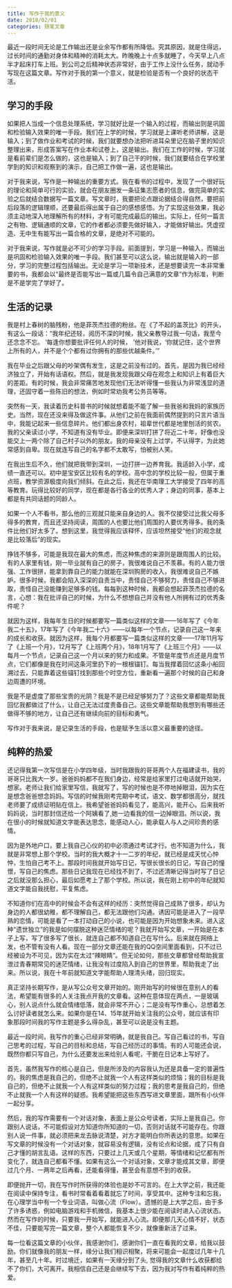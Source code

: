 ```yaml
---
title: 写作于我的意义
date: 2018/02/01
categories: 随笔文章
---
```


最近一段时间无论是工作输出还是业余写作都有所降低。究其原因，就是住得远，过长时间的通勤对身体和精神的消耗太大。昨晚晚上十点多就睡了，今天早上八点半才起床打车上班。到公司之后精神状态非常好，由于工作上没什么任务，就动手写现在这篇文章。写作对于我的第一个意义，就是检验是否有一个良好的状态干活。


<!-- more -->

## 学习的手段
如果把人当成一个信息处理系统，学习就好比是一个输入的过程，而输出则是巩固和检验输入效果的唯一手段。我们在上学的时候，学习就是上课听老师讲解，这是输入；到了做作业和考试的时候，我们就要想办法把听进耳朵里记在脑子里的知识整理出来，形成答案写在作业本和试卷上，这是输出。我们在工作的时候，学习就是看前辈们是怎么做的，这也是输入；到了自己干的时候，我们就要结合在学校里学到的知识和观察到的演示，自己把工作做一遍，这也是输出。

对于我来说，写作是一种输出的重要方式。我在看书的过程中，发现了一个很好玩的理论和简单可行的实验，就会在朋友圈发一条征集志愿者的信息，做完简单的实验之后就结合数据写一篇文章。写文章时，我要把论点跟论据结合得自然，要把前后段落的逻辑理顺，还要最后得出属于自己的感想感悟。为了实现这些效果，我必须主动地深入地理解所有的材料，才有可能完成最后的输出。实际上，任何一篇言之有物、逻辑通顺的文章，它的作者都必须要先做好输入，才能做好输出。凭虚捏造、无中生有能写出一篇合格的文章，是绝对不可能的。

对于我来说，写作就是必不可少的学习手段。前面提到，学习是一种输入，而输出是巩固和检验输入效果的唯一手段。我们甚至可以这么说，输出就是输入的一部分，学习的完整过程包括输出。无论是学习一项新技术，还是想要读完一本非常重要的书，我都会以“最终是否能写出一篇或几篇令自己满意的文章”作为标准，判断是不是学完了学好了。

## 生活的记录
我是村上春树的脑残粉，他是菲茨杰拉德的粉丝。在《了不起的盖茨比》的开头，有这么一段话：“我年纪还轻，阅历不深的时候，我父亲教导过我一句话，我至今还念念不忘。 ‘每逢你想要批评任何人的时候， ’他对我说，‘你就记住，这个世界上所有的人，并不是个个都有过你拥有的那些优越条件。’”

我在毕业之后跟父母的吵架偶有发生，这是之前没有过的。首先，是因为我已经经济独立了，开始有话语权。然后，就是我发现我跟父母在观念上和知识上有着巨大的差距。有的时候，我会非常痛苦地发现他们无法听得懂一些我认为非常浅显的道理，还固守着一些陈旧的想法，例如时常劝我考公务员等等。

突然有一天，我读着历史科普书的时候就想着能不能了解一些我爸和我妈的家族历史。当然，现在还没来得及做这件事。从他们之前在我面前偶然提到的只言片语当中，我能记起来一些信息碎片。他们都出身农村，祖辈世代都是地里刨活的贫农。我的父亲读过小学，不知道有没有毕业。即便来深圳打拼了将近二十年，好像也没能交上一两个除了自己村子以外的朋友。我的母亲没有上过学，不认得字，为此她常感到自卑。现在就连写自己的名字都不太敢写，怕被别人笑。

在我出生后不久，他们就把我带到深圳，一边打拼一边养育我。我适龄入小学，成绩一直还可以。初中是宝安区比较有名的学校。高中念的学校比较一般，但属于重点班，教学资源极度向我们倾斜。在此之后，我还在华南理工大学接受了四年的高等教育。玩得比较好的同学，现在都是各行各业的优秀人才；身边的同事，基本上都是有共同话题的同龄人。

如果一个人不看书，那么他的三观就只能来自身边的人。我不仅接受过比我父母多得多的教育，而且还坚持阅读，周围的人也要比他们周围的人要优秀得多。我的条件比他们好太多了。想到这里，我觉得我应该释怀，应该坦然接受“他们的观念就是比较落后”的现实。

挣钱不够多，可能是我现在最大的焦虑，而这种焦虑的来源则是跟周围人的比较。有的人家里有钱，刚一毕业就有自己的房子，我很难说自己不羡慕。有的人能力很强、工作很拼，能拿到靠自己的能力就能在深圳购房的收入，我很难说自己不嫉妒。很多时候，我都会陷入深深的自责当中，责怪自己不够努力，责怪自己不够进取，责怪自己没能赚到足够多的钱。每每到这种时候，我都会想起菲茨杰拉德的名言，心想：我在批评自己的时候，为什么不想想自己并没有他人所拥有过的优秀条件呢？

就因为这样，我每年生日的时候都要写一篇类似这样的文章——16年写了《今年我二十五》，17年写了《今年我二十六》——以每年一个节点，记录自己这一年来的成长和收获。就因为这样，我每个月都要写一篇类似这样的文章——17年11月写了《上班一个月》，12月写了《上班两个月》，18年1月写了《上班三个月》——以每月一个节点，记录自己这一个月以来的努力和成果。不管是年度节点还是月度节点，它们都像是我在时间这条河里扔下的一根根锚钉。每当我撑着回忆这条小船回溯过去，只能靠着这些锚钉找到那些个时空方位，重新看一遍那个时候的自己和身边周遭的环境。

我是不是虚度了那些宝贵的光阴？我是不是已经足够努力了？这些文章都能帮助我回忆我都做过了什么，让自己无法过度责备自己。这些文章能帮助我想到有哪些还做得不够的地方，让自己还有继续向前的目标和勇气。

写作对于我来说，是记录生活的手段，也是赋予生活以意义最重要的途径。

## 纯粹的热爱
还记得我第一次写信是在小学四年级，当时我跟我的哥哥两个人在福建读书，我的哥哥只比我大一岁。爸爸妈妈都不在我们身边，经常是给家里打过电话就开始哭，想家。老师让我们给家里写信，我就写了，写的时候也是不停地掉眼泪，因为实在是想念爸爸想念妈妈。写信的时候我刚考完期中考试，语文、数学都很高分，就找老师要了成绩证明贴在信上。我希望爸爸妈妈看见了，能高兴，能开心。后来我听妈妈说，当时那封信还给一个阿姨看了,她一边看我的信一边掉眼泪。所以说，我在很小的时候就知道文字能表达思念，能感动人心，能承载人与人之间珍贵的感情。

因为是外地户口，要上我自己心仪的初中必须通过考试才行。也不知道为什么，我就是非常想上那个学校。当时的我大概才十一二岁的年纪，就已经是成天忧心忡忡，生怕自己考不上。那段时间我就开始写日记，写很长很长的日记，写自己的憧憬，写自己的焦虑。那些日记我现在已经找不到了，不过还清晰记得当时写了日记之后就没那么担心，最后如愿考上了那个学校。所以说，我在刚上初中的年纪就知道文字能自我抚慰，平复焦虑。

不知道你们在高中的时候会不会有这样的经历：突然觉得自己成熟了很多，却认为身边的人都很幼稚，都不理解自己，都无法跟他们沟通。诱因可能是进入了一段早熟的恋情，可能是看了一本打动自己的小说，也可能是因为开始想象未来。进入这种“遗世独立”的我是如何摆脱这种迷茫情绪的呢？我就开始写文章，一开始是在本子上写，写了很多写了很长，就连自己都不知道自己在写什么。后来就在网络上发，也不管有没有人看。现在一部分文章还能在我的QQ空间里面看到，只不过已经被设为不可见，因为实在太过“辣眼睛”。但无论如何，那些文章都曾经帮助我宣泄过青春期常见的迷茫情绪，让我没有过度陷入到自己的世界里，帮助我走了出来。所以说，我在十年前就知道文字能帮助人理清头绪，回归现实。

真正坚持长期写作，是从写公众号文章开始的。刚开始写的时候很在意别人的看法，希望能有很多的人关注我点开我的文章看。这种在意体现在两点，一是玻璃心，别人说点什么就会情绪低落，就会非常不开心；二是没有写作重心，总想着怎么讨好读者就怎么来。如果你是在14、15年就开始关注我的公众号，就应该有印象那段时间我的写作主题是多么得杂乱，甚至可以说是没有主题。

最近一段时间，我写作的重心已经非常明确，就是我自己。写自己看过的书，写自己思考的过程，写自己的目标和总结，写自己经历过的事情。有的人可能还会说，既然你都只写自己，为什么还要发出来给别人看呢，干脆在日记本上写好了。

首先，虽然我写作的核心是自己，但是所涉及的内容我认为还是具备一定的普遍性的。我的焦虑是我自己的，但绝不止就我一个人有这样类似的烦恼；我的目标是我自己的，但绝不止就我一个人有这样类似的努力过程；我的思考是我自己的，但绝不止就我一个人有这样的疑惑。我希望能把这些东西写进文章里面，跟所有小伙伴一起分享。

然后，我的写作需要有一个对话对象，表面上是公众号读者，实际上是我自己。你跟别人说话，不可能假设对方知道你所知道的一切，否则对话就不可能存在。你跟别人说一件事，就必须把来龙去脉说清楚，对方才能明白你所表达的意思。如果在写文章的时候没有一个对话对象，就容易没有逻辑，没有论点和论据，成了只有自己才懂的胡言乱语。这样的东西，只要过上几天或几个星期，等情绪和记忆都有所变化了，就连自己都看不懂。如果有这么一个对话对象，文章才能成其文章，即便过几个月、一两年之后再看，还能看得懂，甚至会有意想不到的收获。

即便抛开一切，我在写作时所获得的体验也是妙不可言的。在上大学之前，我还能在阅读中保持专注，看书时常看着看着就忘了时间，享受其中。这种专注和忘我，在心理学当中有一个专业词语，叫做心流（Flow）。遗憾的是上大学之后，由于多了许多诱惑，例如电脑游戏和手机微信，我基本上很少能在阅读时进入心流状态。然而在写作的时候，只要我一开始写，就能进入心流。即便那几天心情不好，状态不佳，只要能写完一篇文章，整个人都能恢复不少，就像重新活了过来。

每一位看这篇文章的小伙伴，我感谢你们，感谢你们一直在看我的文章，给我以鼓励。你们就像我的朋友一样，缘分让我们相识相聚，将来可能会一起度过几年十几年，甚至几十年。时过境迁，如果有一天缘分到了头, 觉得我的文章什么收获都给不了你们，大可离开。我相信自己还是会继续写下去，因为我对写作有着纯粹的热爱。
